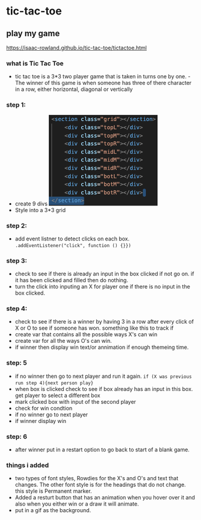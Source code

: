 # tic-tac-toe
## play my game 
https://isaac-rowland.github.io/tic-tac-toe/tictactoe.html
### what is Tic Tac Toe
- tic tac toe is a 3*3 two player game that is taken in turns one by one. 
-The winner of this game is when someone has three of there character in a row, either horizontal, diagonal or vertically 

### step 1:
- create 9 divs
![](image1.png)
- Style into a 3*3 grid 


### step 2: 
- add event listner to detect clicks on each box.
`.addEventListener("click", function () {}})`
### step 3:
- check to see if there is already an input in the box clicked if not go on. if it has been clicked and filled then do nothing. 
- turn the click into inputing an X for player one if there is no input in the box clicked. 
### step 4:
- check to see if there is a winner by having 3 in a row after every click  of X or O to see if someone has won. something like this to track if 
- create var that contains all the possible ways X's can win
- create var for all the ways O's can win.
- if winner then display win text/or annimation if enough themeing time. 
### step: 5 
- if no winner then go to next player and run it again. 
`if (X was previous run step 4){next person play}`
- when box is clicked check to see if box already has an input in this box. get player to select a different box
- mark clicked box with input of the second player
- check for win condtion
- if no winner go to next player 
- if winner display win

### step: 6 
- after winner put in a restart option to go back to start of a blank game. 


### things i added 
- two types of font styles, Rowdies for the X's and O's and text that changes. The other font style is for the headings that do not change. this style is Permanent marker. 
- Added a resturt button that has an animation when you hover over it and also when you either win or a draw it will animate. 
- put in a gif as the background. 
